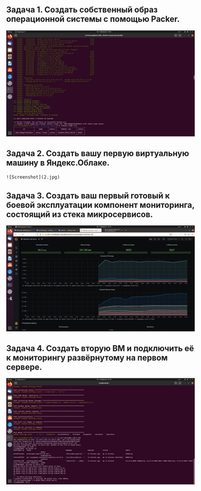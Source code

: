 ## **Задача 1. Создать собственный образ операционной системы с помощью Packer.**
![Screenshot](1.jpg)
## **Задача 2. Создать вашу первую виртуальную машину в Яндекс.Облаке.**
```
![Screenshot](2.jpg)
```
## **Задача 3. Создать ваш первый готовый к боевой эксплуатации компонент мониторинга, состоящий из стека микросервисов.**
![Screenshot](3.jpg)

## **Задача 4. Создать вторую ВМ и подключить её к мониторингу развёрнутому на первом сервере.**
![Screenshot](4.jpg)
